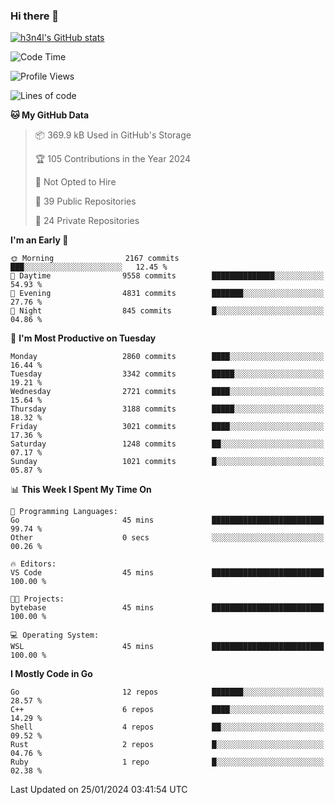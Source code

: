 ### Hi there 👋

[![h3n4l's GitHub stats](https://github-readme-stats.vercel.app/api?username=h3n4l&count_private=true&show_icons=true&theme=radical)](https://github.com/h3n4l/github-readme-stats)

<!--START_SECTION:waka-->
![Code Time](http://img.shields.io/badge/Code%20Time-1%2C833%20hrs%202%20mins-blue)

![Profile Views](http://img.shields.io/badge/Profile%20Views-25-blue)

![Lines of code](https://img.shields.io/badge/From%20Hello%20World%20I%27ve%20Written-5.0%20million%20lines%20of%20code-blue)

**🐱 My GitHub Data** 

> 📦 369.9 kB Used in GitHub's Storage 
 > 
> 🏆 105 Contributions in the Year 2024
 > 
> 🚫 Not Opted to Hire
 > 
> 📜 39 Public Repositories 
 > 
> 🔑 24 Private Repositories 
 > 
**I'm an Early 🐤** 

```text
🌞 Morning                2167 commits        ███░░░░░░░░░░░░░░░░░░░░░░   12.45 % 
🌆 Daytime                9558 commits        ██████████████░░░░░░░░░░░   54.93 % 
🌃 Evening                4831 commits        ███████░░░░░░░░░░░░░░░░░░   27.76 % 
🌙 Night                  845 commits         █░░░░░░░░░░░░░░░░░░░░░░░░   04.86 % 
```
📅 **I'm Most Productive on Tuesday** 

```text
Monday                   2860 commits        ████░░░░░░░░░░░░░░░░░░░░░   16.44 % 
Tuesday                  3342 commits        █████░░░░░░░░░░░░░░░░░░░░   19.21 % 
Wednesday                2721 commits        ████░░░░░░░░░░░░░░░░░░░░░   15.64 % 
Thursday                 3188 commits        █████░░░░░░░░░░░░░░░░░░░░   18.32 % 
Friday                   3021 commits        ████░░░░░░░░░░░░░░░░░░░░░   17.36 % 
Saturday                 1248 commits        ██░░░░░░░░░░░░░░░░░░░░░░░   07.17 % 
Sunday                   1021 commits        █░░░░░░░░░░░░░░░░░░░░░░░░   05.87 % 
```


📊 **This Week I Spent My Time On** 

```text
💬 Programming Languages: 
Go                       45 mins             █████████████████████████   99.74 % 
Other                    0 secs              ░░░░░░░░░░░░░░░░░░░░░░░░░   00.26 % 

🔥 Editors: 
VS Code                  45 mins             █████████████████████████   100.00 % 

🐱‍💻 Projects: 
bytebase                 45 mins             █████████████████████████   100.00 % 

💻 Operating System: 
WSL                      45 mins             █████████████████████████   100.00 % 
```

**I Mostly Code in Go** 

```text
Go                       12 repos            ███████░░░░░░░░░░░░░░░░░░   28.57 % 
C++                      6 repos             ████░░░░░░░░░░░░░░░░░░░░░   14.29 % 
Shell                    4 repos             ██░░░░░░░░░░░░░░░░░░░░░░░   09.52 % 
Rust                     2 repos             █░░░░░░░░░░░░░░░░░░░░░░░░   04.76 % 
Ruby                     1 repo              █░░░░░░░░░░░░░░░░░░░░░░░░   02.38 % 
```




 Last Updated on 25/01/2024 03:41:54 UTC
<!--END_SECTION:waka-->

